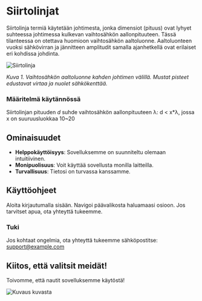 # Siirtolinjat

Siirtolinja termiä käytetään johtimesta, jonka dimensiot (pituus) ovat lyhyet suhteessa johtimessa kulkevan vaihtosähkön aallonpituuteen. Tässä tilanteessa on otettava huomioon vaihtosähkön aaltoluonne. Aaltoluonteen vuoksi sähkövirran ja jännitteen amplitudit samalla ajanhetkellä ovat erilaiset eri kohdissa johdinta.

![Siirtolinja](\RFkurssi\Transmission_line_animation3.gif "Vaihtosähkön kulku siirtolinjassa, https://en.wikipedia.org/wiki/Transmission_line#/media/File:Transmission_line_animation3.gif")

_Kuva 1. Vaihtosähkön aaltoluonne kahden johtimen välillä. Mustat pisteet edustavat virtaa ja nuolet sähkökenttää._

### Määritelmä käytännössä

Siirtolinjan pituuden _d_ suhde vaihtosähkön aallonpituuteen &lambda;:
d < x\*&lambda;, jossa x on suuruusluokkaa 10~20

## Ominaisuudet

- **Helppokäyttöisyys**: Sovelluksemme on suunniteltu olemaan intuitiivinen.
- **Monipuolisuus**: Voit käyttää sovellusta monilla laitteilla.
- **Turvallisuus**: Tietosi on turvassa kanssamme.

## Käyttöohjeet

Aloita kirjautumalla sisään. Navigoi päävalikosta haluamaasi osioon. Jos tarvitset apua, ota yhteyttä tukeemme.

### Tuki

Jos kohtaat ongelmia, ota yhteyttä tukeemme sähköpostitse:
[support@example.com](mailto:support@example.com)

## Kiitos, että valitsit meidät!

Toivomme, että nautit sovelluksemme käytöstä!

![Kuvaus kuvasta](https://example.com/image.png "Esimerkkikuva")
